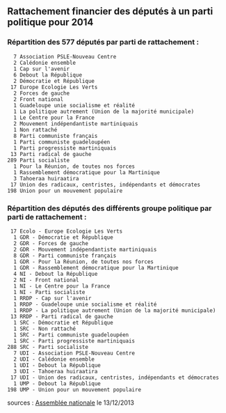 ## Rattachement financier des députés à un parti politique pour 2014

### Répartition des 577 députés par parti de rattachement :<br/>
      7 Association PSLE-Nouveau Centre
      2 Calédonie ensemble
      1 Cap sur l'avenir
      6 Debout la République
      2 Démocratie et République
     17 Europe Ecologie Les Verts
      2 Forces de gauche
      2 Front national
      1 Guadeloupe unie socialisme et réalité
      1 La politique autrement (Union de la majorité municipale)
      1 Le Centre pour la France
      2 Mouvement indépendantiste martiniquais
      1 Non rattaché
      8 Parti communiste français
      1 Parti communiste guadeloupéen
      1 Parti progressiste martiniquais
     13 Parti radical de gauche
    289 Parti socialiste
      1 Pour la Réunion, de toutes nos forces
      1 Rassemblement démocratique pour la Martinique
      3 Tahoeraa huiraatira
     17 Union des radicaux, centristes, indépendants et démocrates
    198 Union pour un mouvement populaire

### Répartition des députés des différents groupe politique par parti de rattachement :<br/>
     17 Ecolo - Europe Ecologie Les Verts
      1 GDR - Démocratie et République
      2 GDR - Forces de gauche
      2 GDR - Mouvement indépendantiste martiniquais
      8 GDR - Parti communiste français
      1 GDR - Pour la Réunion, de toutes nos forces
      1 GDR - Rassemblement démocratique pour la Martinique
      4 NI - Debout la République
      2 NI - Front national
      1 NI - Le Centre pour la France
      1 NI - Parti socialiste
      1 RRDP - Cap sur l'avenir
      1 RRDP - Guadeloupe unie socialisme et réalité
      1 RRDP - La politique autrement (Union de la majorité municipale)
     13 RRDP - Parti radical de gauche
      1 SRC - Démocratie et République
      1 SRC - Non rattaché
      1 SRC - Parti communiste guadeloupéen
      1 SRC - Parti progressiste martiniquais
    288 SRC - Parti socialiste
      7 UDI - Association PSLE-Nouveau Centre
      2 UDI - Calédonie ensemble
      1 UDI - Debout la République
      3 UDI - Tahoeraa huiraatira
     17 UDI - Union des radicaux, centristes, indépendants et démocrates
      1 UMP - Debout la République
    198 UMP - Union pour un mouvement populaire

sources : [Assemblée nationale](http://www.assemblee-nationale.fr/qui/Rattachement_partis_2014.pdf) le 13/12/2013
